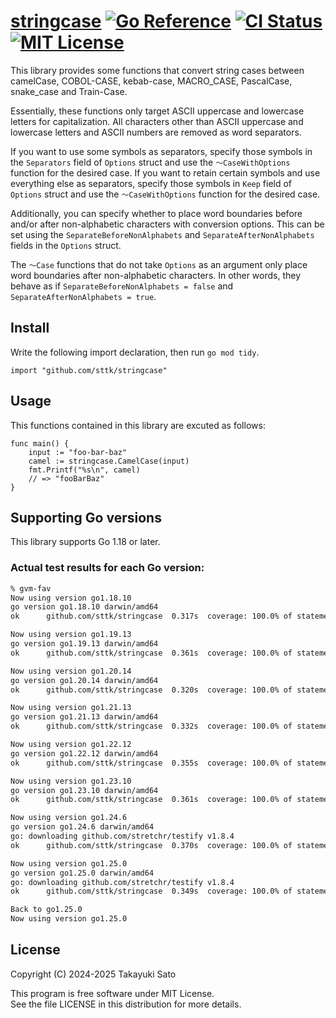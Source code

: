 # [stringcase][repo-url] [![Go Reference][pkg-dev-img]][pkg-dev-url] [![CI Status][ci-img]][ci-url] [![MIT License][mit-img]][mit-url]

This library provides some functions that convert string cases between
camelCase, COBOL-CASE, kebab-case, MACRO_CASE, PascalCase, snake_case and
Train-Case.

Essentially, these functions only target ASCII uppercase and lowercase letters for capitalization.
All characters other than ASCII uppercase and lowercase letters and ASCII numbers are removed as
word separators.

If you want to use some symbols as separators, specify those symbols in the `Separators` field of
`Options` struct and use the `〜CaseWithOptions` function for the desired case.
If you want to retain certain symbols and use everything else as separators, specify those symbols
in `Keep` field of `Options` struct and use the `〜CaseWithOptions` function for the desired case.

Additionally, you can specify whether to place word boundaries before and/or after non-alphabetic
characters with conversion options.
This can be set using the `SeparateBeforeNonAlphabets` and `SeparateAfterNonAlphabets` fields in
the `Options` struct.

The `〜Case` functions that do not take `Options` as an argument only place word boundaries after
non-alphabetic characters.
In other words, they behave as if
`SeparateBeforeNonAlphabets = false` and `SeparateAfterNonAlphabets = true`.

## Install

Write the following import declaration, then run `go mod tidy`.

```
import "github.com/sttk/stringcase"
```

## Usage

This functions contained in this library are excuted as follows:

```
func main() {
    input := "foo-bar-baz"
    camel := stringcase.CamelCase(input)
    fmt.Printf("%s\n", camel)
    // => "fooBarBaz"
}
```

## Supporting Go versions

This library supports Go 1.18 or later.

### Actual test results for each Go version:

```sh
% gvm-fav
Now using version go1.18.10
go version go1.18.10 darwin/amd64
ok  	github.com/sttk/stringcase	0.317s	coverage: 100.0% of statements

Now using version go1.19.13
go version go1.19.13 darwin/amd64
ok  	github.com/sttk/stringcase	0.361s	coverage: 100.0% of statements

Now using version go1.20.14
go version go1.20.14 darwin/amd64
ok  	github.com/sttk/stringcase	0.320s	coverage: 100.0% of statements

Now using version go1.21.13
go version go1.21.13 darwin/amd64
ok  	github.com/sttk/stringcase	0.332s	coverage: 100.0% of statements

Now using version go1.22.12
go version go1.22.12 darwin/amd64
ok  	github.com/sttk/stringcase	0.355s	coverage: 100.0% of statements

Now using version go1.23.10
go version go1.23.10 darwin/amd64
ok  	github.com/sttk/stringcase	0.361s	coverage: 100.0% of statements

Now using version go1.24.6
go version go1.24.6 darwin/amd64
go: downloading github.com/stretchr/testify v1.8.4
ok  	github.com/sttk/stringcase	0.370s	coverage: 100.0% of statements

Now using version go1.25.0
go version go1.25.0 darwin/amd64
go: downloading github.com/stretchr/testify v1.8.4
ok  	github.com/sttk/stringcase	0.349s	coverage: 100.0% of statements

Back to go1.25.0
Now using version go1.25.0
```

## License

Copyright (C) 2024-2025 Takayuki Sato

This program is free software under MIT License.<br>
See the file LICENSE in this distribution for more details.


[repo-url]: https://github.com/sttk/stringcase
[pkg-dev-img]: https://pkg.go.dev/badge/github.com/sttk/stringcase.svg
[pkg-dev-url]: https://pkg.go.dev/github.com/sttk/stringcase
[ci-img]: https://github.com/sttk/stringcase/actions/workflows/go.yml/badge.svg?branch=main
[ci-url]: https://github.com/sttk/stringcase/actions?query=branch%3Amain
[mit-img]: https://img.shields.io/badge/license-MIT-green.svg
[mit-url]: https://opensource.org/licenses/MIT
